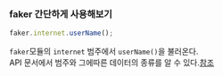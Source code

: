 ### faker 간단하게 사용해보기
```js
faker.internet.userName();
```
`faker`모듈의 `internet` 범주에서 `userName()`을 불러온다.  
API 문서에서 범주와 그에따른 데이터의 종류를 알 수 있다.[참조](https://fakerjs.dev/api/)  
